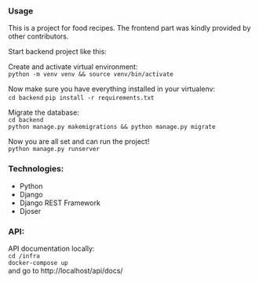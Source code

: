 ### Usage

This is a project for food recipes. 
The frontend part was kindly provided by other contributors.

Start backend project like this:

Create and activate virtual environment: \
`python -m venv venv && source venv/bin/activate`

Now make sure you have everything installed in your virtualenv: \
`cd backend`
`pip install -r requirements.txt`

Migrate the database:\
`cd backend`\
`python manage.py makemigrations && python manage.py migrate`

Now you are all set and can run the project!\
`python manage.py runserver`

### Technologies:
* Python
* Django
* Django REST Framework
* Djoser

### API:
API documentation locally: \
`cd /infra`\
`docker-compose up`\
and go to http://localhost/api/docs/
